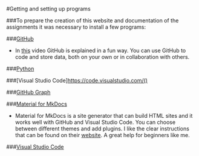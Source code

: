 #Getting and setting up programs

###To prepare the creation of this website and documentation of the assignments it was necessary to install a few programs:

###[GitHub](https://github.com/)
* In [this](https://www.youtube.com/watch?v=pBy1zgt0XPc) video GitHub is explained in a fun way. You can use GitHub to code and store data, both on your own or in collaboration with others. 

###[Python](https://marketplace.visualstudio.com/items?itemName=ms-python.python)

###[Visual Studio Code]https://code.visualstudio.com/()

###[GitHub Graph](https://marketplace.visualstudio.com/items?itemName=mhutchie.git-graph)

###[Material for MkDocs](https://squidfunk.github.io/mkdocs-material/)
* Material for MkDocs is a site generator that can build HTML sites and it works well with GitHub and Visual Studio Code. You can choose between different themes and add plugins. I like the clear instructions that can be found on their [website](https://www.mkdocs.org/). A great help for beginners like me.  

###[Visual Studio Code]()




